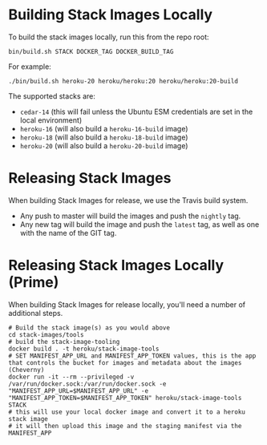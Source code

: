 # Building Stack Images Locally

To build the stack images locally, run this from the repo root:

    bin/build.sh STACK DOCKER_TAG DOCKER_BUILD_TAG

For example:

    ./bin/build.sh heroku-20 heroku/heroku:20 heroku/heroku:20-build

The supported stacks are:

* `cedar-14` (this will fail unless the Ubuntu ESM credentials are set in the local environment)
* `heroku-16` (will also build a `heroku-16-build` image)
* `heroku-18` (will also build a `heroku-18-build` image)
* `heroku-20` (will also build a `heroku-20-build` image)


# Releasing Stack Images

When building Stack Images for release, we use the Travis build system.

* Any push to master will build the images and push the `nightly` tag.
* Any new tag will build the image and push the `latest` tag, as well as one with the name of the GIT tag.

# Releasing Stack Images Locally (Prime)

When building Stack Images for release locally, you'll need a number of additional steps.

    # Build the stack image(s) as you would above
    cd stack-images/tools
    # build the stack-image-tooling
    docker build . -t heroku/stack-image-tools
    # SET MANIFEST_APP_URL and MANIFEST_APP_TOKEN values, this is the app that controls the bucket for images and metadata about the images (Cheverny)
    docker run -it --rm --privileged -v /var/run/docker.sock:/var/run/docker.sock -e "MANIFEST_APP_URL=$MANIFEST_APP_URL" -e "MANIFEST_APP_TOKEN=$MANIFEST_APP_TOKEN" heroku/stack-image-tools STACK
    # this will use your local docker image and convert it to a heroku stack image
    # it will then upload this image and the staging manifest via the MANIFEST_APP
